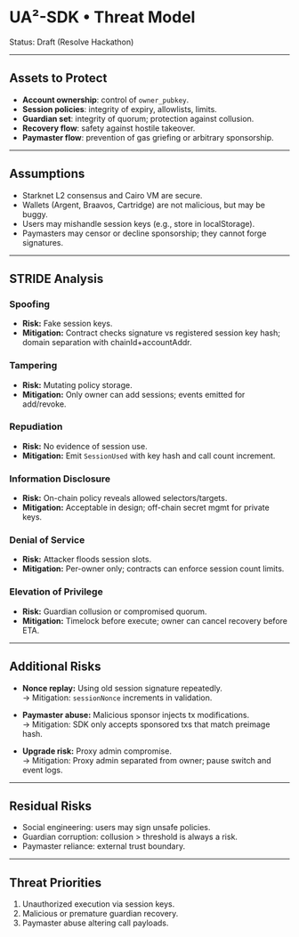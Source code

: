 # UA²-SDK • Threat Model
Status: Draft (Resolve Hackathon)

---

## Assets to Protect
- **Account ownership**: control of `owner_pubkey`.
- **Session policies**: integrity of expiry, allowlists, limits.
- **Guardian set**: integrity of quorum; protection against collusion.
- **Recovery flow**: safety against hostile takeover.
- **Paymaster flow**: prevention of gas griefing or arbitrary sponsorship.

---

## Assumptions
- Starknet L2 consensus and Cairo VM are secure.
- Wallets (Argent, Braavos, Cartridge) are not malicious, but may be buggy.
- Users may mishandle session keys (e.g., store in localStorage).
- Paymasters may censor or decline sponsorship; they cannot forge signatures.

---

## STRIDE Analysis

### Spoofing
- **Risk:** Fake session keys.  
- **Mitigation:** Contract checks signature vs registered session key hash; domain separation with chainId+accountAddr.

### Tampering
- **Risk:** Mutating policy storage.  
- **Mitigation:** Only owner can add sessions; events emitted for add/revoke.

### Repudiation
- **Risk:** No evidence of session use.  
- **Mitigation:** Emit `SessionUsed` with key hash and call count increment.

### Information Disclosure
- **Risk:** On-chain policy reveals allowed selectors/targets.  
- **Mitigation:** Acceptable in design; off-chain secret mgmt for private keys.

### Denial of Service
- **Risk:** Attacker floods session slots.  
- **Mitigation:** Per-owner only; contracts can enforce session count limits.

### Elevation of Privilege
- **Risk:** Guardian collusion or compromised quorum.  
- **Mitigation:** Timelock before execute; owner can cancel recovery before ETA.

---

## Additional Risks

- **Nonce replay:** Using old session signature repeatedly.  
  → Mitigation: `sessionNonce` increments in validation.

- **Paymaster abuse:** Malicious sponsor injects tx modifications.  
  → Mitigation: SDK only accepts sponsored txs that match preimage hash.

- **Upgrade risk:** Proxy admin compromise.  
  → Mitigation: Proxy admin separated from owner; pause switch and event logs.

---

## Residual Risks
- Social engineering: users may sign unsafe policies.  
- Guardian corruption: collusion > threshold is always a risk.  
- Paymaster reliance: external trust boundary.

---

## Threat Priorities
1. Unauthorized execution via session keys.  
2. Malicious or premature guardian recovery.  
3. Paymaster abuse altering call payloads.
